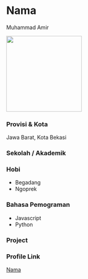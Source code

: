 # Nama
Muhammad Amir

<img src="![image](https://user-images.githubusercontent.com/73158213/138905719-8c58bb3f-57f9-4e97-863a-da737c185626.png)" width="200" height="200" align="center"/>

### Provisi & Kota

Jawa Barat, Kota Bekasi

### Sekolah / Akademik


### Hobi

- Begadang
- Ngoprek

### Bahasa Pemograman 

- Javascript
- Python

### Project



### Profile Link

[Nama](https://github.com/MhmmdAmier)
